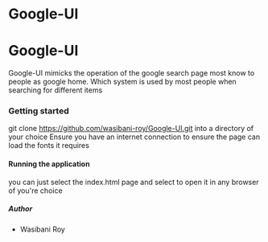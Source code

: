 # Google-UI


# Google-UI
Google-UI mimicks the operation of the google search page most know to people as google home. Which system is used by most people when searching for different items

### Getting started
git clone https://github.com/wasibani-roy/Google-UI.git into a directory of your choice
Ensure you have an internet connection to ensure the page can load the fonts it requires

#### Running the application
you can just select the index.html page and select to open it in any browser of you're choice


##### Author 
 - Wasibani Roy

